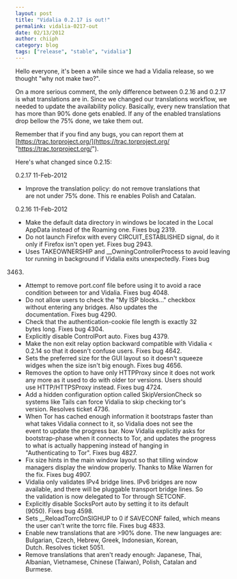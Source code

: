 ```yaml
---
layout: post
title: "Vidalia 0.2.17 is out!"
permalink: vidalia-0217-out
date: 02/13/2012
author: chiiph
category: blog
tags: ["release", "stable", "vidalia"]
---
```


Hello everyone, it's been a while since we had a Vidalia release, so we thought "why not make two?".

On a more serious comment, the only difference between 0.2.16 and 0.2.17 is what translations are in. Since we changed our translations workflow, we needed to update the availability policy. Basically, every new translation that has more than 90% done gets enabled. If any of the enabled translations drop bellow the 75% done, we take them out.

Remember that if you find any bugs, you can report them at [https://trac.torproject.org/](https://trac.torproject.org/ "https://trac.torproject.org/").

Here's what changed since 0.2.15:

0.2.17 11-Feb-2012

- Improve the translation policy: do not remove translations that  
 are not under 75% done. This re enables Polish and Catalan.

0.2.16 11-Feb-2012

- Make the default data directory in windows be located in the Local  
 AppData instead of the Roaming one. Fixes bug 2319.
- Do not launch Firefox with every CIRCUIT\_ESTABLISHED signal, do it  
 only if Firefox isn't open yet. Fixes bug 2943.
- Uses TAKEOWNERSHIP and \_\_OwningControllerProcess to avoid leaving  
 tor running in background if Vidalia exits unexpectedly. Fixes bug  
 3463.
- Attempt to remove port.conf file before using it to avoid a race  
 condition between tor and Vidalia. Fixes bug 4048.
- Do not allow users to check the "My ISP blocks..." checkbox  
 without entering any bridges. Also updates the  
 documentation. Fixes bug 4290.
- Check that the authentication-cookie file length is exactly 32  
 bytes long. Fixes bug 4304.
- Explicitly disable ControlPort auto. Fixes bug 4379.
- Make the non exit relay option backward compatible with Vidalia <  
 0.2.14 so that it doesn't confuse users. Fixes bug 4642.
- Sets the preferred size for the GUI layout so it doesn't squeeze  
 widges when the size isn't big enough. Fixes bug 4656.
- Removes the option to have only HTTPProxy since it does not work  
 any more as it used to do with older tor versions. Users should  
 use HTTP/HTTPSProxy instead. Fixes bug 4724.
- Add a hidden configuration option called SkipVersionCheck so  
 systems like Tails can force Vidalia to skip checking tor's  
 version. Resolves ticket 4736.
- When Tor has cached enough information it bootstraps faster than  
 what takes Vidalia connect to it, so Vidalia does not see the  
 event to update the progress bar. Now Vidalia explicitly asks for  
 bootstrap-phase when it connects to Tor, and updates the progress  
 to what is actually happening instead of hanging in  
 "Authenticating to Tor". Fixes bug 4827.
- Fix size hints in the main window layout so that tilling window  
 managers display the window properly. Thanks to Mike Warren for  
 the fix. Fixes bug 4907.
- Vidalia only validates IPv4 bridge lines. IPv6 bridges are now  
 available, and there will be pluggable transport bridge lines. So  
 the validation is now delegated to Tor through SETCONF.
- Explicitly disable SocksPort auto by setting it to its default  
 (9050). Fixes bug 4598.
- Sets \_\_ReloadTorrcOnSIGHUP to 0 if SAVECONF failed, which means  
 the user can't write the torrc file. Fixes bug 4833.
- Enable new translations that are >90% done. The new languages are:  
 Bulgarian, Czech, Hebrew, Greek, Indonesian, Korean,  
 Dutch. Resolves ticket 5051.
- Remove translations that aren't ready enough: Japanese, Thai,  
 Albanian, Vietnamese, Chinese (Taiwan), Polish, Catalan and  
 Burmese.

